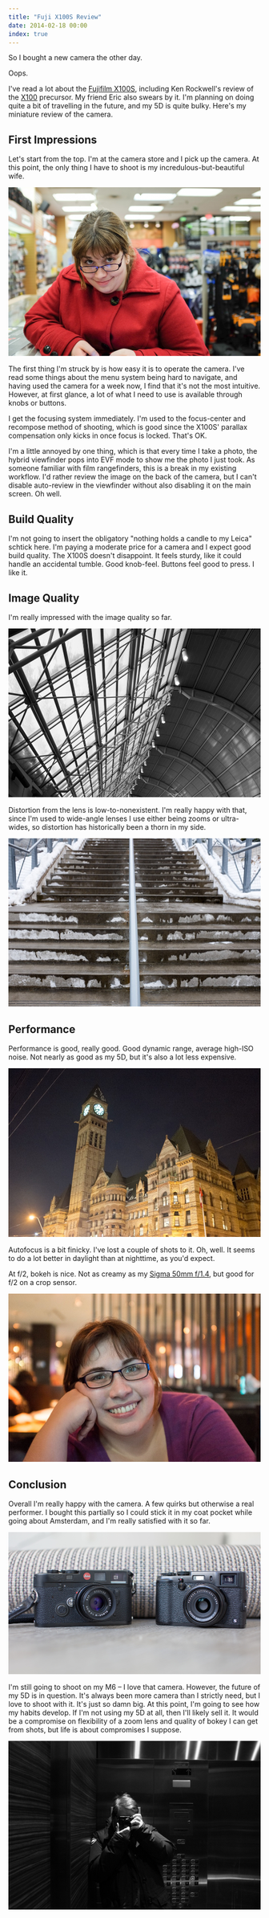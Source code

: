 ```yaml
---
title: "Fuji X100S Review"
date: 2014-02-18 00:00
index: true
---
```


So I bought a new camera the other day.

Oops.

I've read a lot about the [Fujifilm X100S](http://www.amazon.com/gp/product/B00ATM1MVA/ref=as_li_ss_tl?ie=UTF8&camp=1789&creative=390957&creativeASIN=B00ATM1MVA&linkCode=as2&tag=ashfur-20), including Ken Rockwell's review of the [X100](http://www.kenrockwell.com/fuji/x100.htm) precursor. My friend Eric also swears by it. I'm planning on doing quite a bit of travelling in the future, and my 5D is quite bulky. Here's my miniature review of the camera.

## First Impressions

Let's start from the top. I'm at the camera store and I pick up the camera. At this point, the only thing I have to shoot is my incredulous-but-beautiful wife.

 ![](/img/import/blog/fuji-x100s-review/1F066D9D9E5A4A02BD024FF07F71B8D3.jpg)

The first thing I'm struck by is how easy it is to operate the camera. I've read some things about the menu system being hard to navigate, and having used the camera for a week now, I find that it's not the most intuitive. However, at first glance, a lot of what I need to use is available through knobs or buttons.

I get the focusing system immediately. I'm used to the focus-center and recompose method of shooting, which is good since the X100S' parallax compensation only kicks in once focus is locked. That's OK.

I'm a little annoyed by one thing, which is that every time I take a photo, the hybrid viewfinder pops into EVF mode to show me the photo I just took. As someone familiar with film rangefinders, this is a break in my existing workflow. I'd rather review the image on the back of the camera, but I can't disable auto-review in the viewfinder without also disabling it on the main screen. Oh well.

## Build Quality

I'm not going to insert the obligatory "nothing holds a candle to my Leica" schtick here. I'm paying a moderate price for a camera and I expect good build quality. The X100S doesn't disappoint. It feels sturdy, like it could handle an accidental tumble. Good knob-feel. Buttons feel good to press. I like it.

## Image Quality

I'm really impressed with the image quality so far.

 ![](/img/import/blog/fuji-x100s-review/A242B9CA70F74D8BA3EBFEFA5099236E.jpg)

Distortion from the lens is low-to-nonexistent. I'm really happy with that, since I'm used to wide-angle lenses I use either being zooms or ultra-wides, so distortion has historically been a thorn in my side.

 ![](/img/import/blog/fuji-x100s-review/A774C29D587C4F368216F844D15F14C9.jpg)
## Performance

Performance is good, really good. Good dynamic range, average high-ISO noise. Not nearly as good as my 5D, but it's also a lot less expensive.

 ![](/img/import/blog/fuji-x100s-review/5A33842782B3479CAD50F8259FDC8FC3.jpg)

Autofocus is a bit finicky. I've lost a couple of shots to it. Oh, well. It seems to do a lot better in daylight than at nighttime, as you'd expect.

At f/2, bokeh is nice. Not as creamy as my [Sigma 50mm f/1.4](http://500px.com/photo/49617434), but good for f/2 on a crop sensor.

 ![](/img/import/blog/fuji-x100s-review/55153F9C69E943F8B5B50F29D4A0117F.jpg)
## Conclusion

Overall I'm really happy with the camera. A few quirks but otherwise a real performer. I bought this partially so I could stick it in my coat pocket while going about Amsterdam, and I'm really satisfied with it so far.

 ![](/img/import/blog/fuji-x100s-review/4FB59B021A604F95817092073CB08A47.jpg)

I'm still going to shoot on my M6 – I love that camera. However, the future of my 5D is in question. It's always been more camera than I strictly need, but I love to shoot with it. It's just so damn big. At this point, I'm going to see how my habits develop. If I'm not using my 5D at all, then I'll likely sell it. It would be a compromise on flexibility of a zoom lens and quality of bokey I can get from shots, but life is about compromises I suppose.

 ![](/img/import/blog/fuji-x100s-review/8D8EEC8BEBDD4033B0870633EB06BDFF.jpg)<!-- more -->
